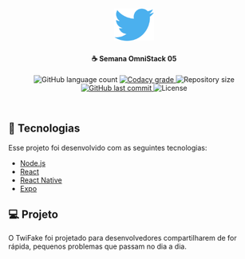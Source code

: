 <h1 align="center">
    <img alt="Twifake" title="#delicinha" src=".github/twitter.svg" width="80px" />
</h1>

<h4 align="center">
  ☕ Semana OmniStack 05
</h4>
<p align="center">
  <img alt="GitHub language count" src="https://img.shields.io/github/languages/count/ramondcsilva/semana-omnistack-05.svg">

  <a href="https://www.codacy.com/app/ramondcsilva/semana-omnistack-05">
    <img alt="Codacy grade" src="https://img.shields.io/codacy/grade/04db4b43120b4d05b9b39c9d2da97300.svg">
  </a>

  <img alt="Repository size" src="https://img.shields.io/github/repo-size/ramondcsilva/semana-omnistack-05.svg">
  <a href="https://github.com/ramondcsilva/semana-omnistack-05/commits/master">
    <img alt="GitHub last commit" src="https://img.shields.io/github/last-commit/ramondcsilva/semana-omnistack-05.svg">
  </a>

  <img alt="License" src="https://img.shields.io/badge/license-MIT-brightgreen">
</p>

<br>

## :rocket: Tecnologias

Esse projeto foi desenvolvido com as seguintes tecnologias:

- [Node.js](https://nodejs.org/en/)
- [React](https://reactjs.org)
- [React Native](https://facebook.github.io/react-native/)
- [Expo](https://expo.io/)

## 💻 Projeto

O TwiFake foi projetado para desenvolvedores compartilharem de for rápida, pequenos problemas que passam no dia a dia.
